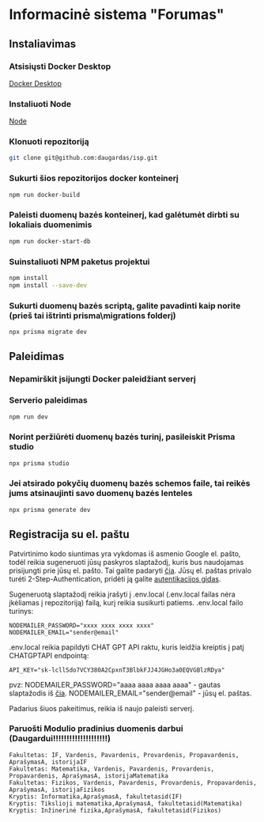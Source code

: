 # Informacinė sistema "Forumas"

## Instaliavimas

### Atsisiųsti Docker Desktop

[Docker Desktop](https://www.docker.com/products/docker-desktop/)

### Instaliuoti Node

[Node](https://nodejs.org/en/download)

### Klonuoti repozitoriją

```bash
git clone git@github.com:daugardas/isp.git
```

### Sukurti šios repozitorijos docker konteinerį

```bash
npm run docker-build
```

### Paleisti duomenų bazės konteinerį, kad galėtumėt dirbti su lokaliais duomenimis

```bash
npm run docker-start-db
```

### Suinstaliuoti NPM paketus projektui

```bash
npm install
npm install --save-dev
```


### Sukurti duomenų bazės scriptą, galite pavadinti kaip norite (prieš tai ištrinti prisma\migrations folderį)

```bash
npx prisma migrate dev 
```

## Paleidimas

### Nepamirškit įsijungti Docker paleidžiant serverį

### Serverio paleidimas

```bash
npm run dev
```

### Norint peržiūrėti duomenų bazės turinį, pasileiskit Prisma studio

```bash
npx prisma studio
```

### Jei atsirado pokyčių duomenų bazės schemos faile, tai reikės jums atsinaujinti savo duomenų bazės lenteles

```bash
npx prisma generate dev
```

## Registracija su el. paštu

Patvirtinimo kodo siuntimas yra vykdomas iš asmenio Google el. pašto, todėl reikia sugeneruoti jūsų paskyros slaptažodį, kuris bus naudojamas prisijungti prie jūsų el. pašto. Tai galite padaryti [čia](https://myaccount.google.com/apppasswords).
Jūsų el. paštas privalo turėti 2-Step-Authentication, pridėti ją galite [autentikacijos gidas](https://support.google.com/accounts/answer/185833?hl=en).

Sugeneruotą slaptažodį reikia įrašyti į .env.local (.env.local failas nėra įkėliamas į repozitoriją) failą, kurį reikia susikurti patiems. .env.local failo turinys:

```env
NODEMAILER_PASSWORD="xxxx xxxx xxxx xxxx"
NODEMAILER_EMAIL="sender@email"
```

.env.local reikia papildyti CHAT GPT API raktu, kuris leidžia kreiptis į patį CHATGPTAPI endpointą:
```env
API_KEY="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"
```

pvz:
NODEMAILER_PASSWORD="aaaa aaaa aaaa aaaa" - gautas slaptažodis iš [čia](https://myaccount.google.com/apppasswords).
NODEMAILER_EMAIL="sender@email" - jūsų el. paštas.


Padarius šiuos pakeitimus, reikia iš naujo paleisti serverį.

### Paruošti Modulio pradinius duomenis darbui (Daugardui!!!!!!!!!!!!!!!!!!!!)
```
Fakultetas: IF, Vardenis, Pavardenis, Provardenis, Propavardenis, AprašymasA, istorijaIF
Fakultetas: Matematika, Vardenis, Pavardenis, Provardenis, Propavardenis, AprašymasA, istorijaMatematika
Fakultetas: Fizikos, Vardenis, Pavardenis, Provardenis, Propavardenis, AprašymasA, istorijaFizikos
Kryptis: Informatika,AprašymasA, fakultetasid(IF)
Kryptis: Tikslioji matematika,AprašymasA, fakultetasid(Matematika)
Kryptis: Inžinerinė fizika,AprašymasA, fakultetasid(Fizikos)
```

